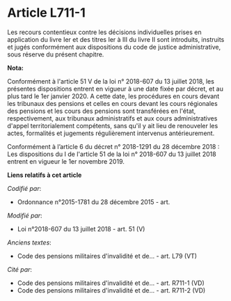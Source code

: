 # Article L711-1

Les recours contentieux contre les décisions individuelles prises en application du livre Ier et des titres Ier à III du
livre II sont introduits, instruits et jugés conformément aux dispositions du code de justice administrative, sous réserve du
présent chapitre.

**Nota:**

Conformément à l'article 51 V de la loi n° 2018-607 du 13 juillet 2018, les présentes dispositions entrent en vigueur à une
date fixée par décret, et au plus tard le 1er janvier 2020. A cette date, les procédures en cours devant les tribunaux des
pensions et celles en cours devant les cours régionales des pensions et les cours des pensions sont transférées en l'état,
respectivement, aux tribunaux administratifs et aux cours administratives d'appel territorialement compétents, sans qu'il y
ait lieu de renouveler les actes, formalités et jugements régulièrement intervenus antérieurement.

Conformément à l’article 6 du décret n° 2018-1291 du 28 décembre 2018 : Les dispositions du I de l'article 51 de la loi n°
2018-607 du 13 juillet 2018 entrent en vigueur le 1er novembre 2019.

**Liens relatifs à cet article**

_Codifié par_:

  - Ordonnance n°2015-1781 du 28 décembre 2015 - art.

_Modifié par_:

  - Loi n°2018-607 du 13 juillet 2018 - art. 51 (V)

_Anciens textes_:

  - Code des pensions militaires d'invalidité et de... - art. L79 (VT)

_Cité par_:

  - Code des pensions militaires d'invalidité et de... - art. R711-1 (VD)
  - Code des pensions militaires d'invalidité et de... - art. R711-2 (VD)
